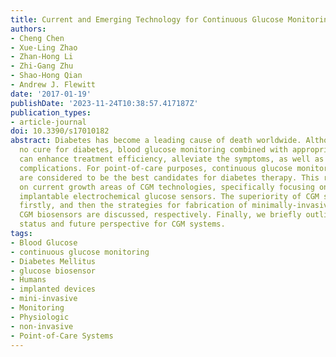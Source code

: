 ```yaml
---
title: Current and Emerging Technology for Continuous Glucose Monitoring
authors:
- Cheng Chen
- Xue-Ling Zhao
- Zhan-Hong Li
- Zhi-Gang Zhu
- Shao-Hong Qian
- Andrew J. Flewitt
date: '2017-01-19'
publishDate: '2023-11-24T10:38:57.417187Z'
publication_types:
- article-journal
doi: 10.3390/s17010182
abstract: Diabetes has become a leading cause of death worldwide. Although there is
  no cure for diabetes, blood glucose monitoring combined with appropriate medication
  can enhance treatment efficiency, alleviate the symptoms, as well as diminish the
  complications. For point-of-care purposes, continuous glucose monitoring (CGM) devices
  are considered to be the best candidates for diabetes therapy. This review focuses
  on current growth areas of CGM technologies, specifically focusing on subcutaneous
  implantable electrochemical glucose sensors. The superiority of CGM systems is introduced
  firstly, and then the strategies for fabrication of minimally-invasive and non-invasive
  CGM biosensors are discussed, respectively. Finally, we briefly outline the current
  status and future perspective for CGM systems.
tags:
- Blood Glucose
- continuous glucose monitoring
- Diabetes Mellitus
- glucose biosensor
- Humans
- implanted devices
- mini-invasive
- Monitoring
- Physiologic
- non-invasive
- Point-of-Care Systems
---
```

